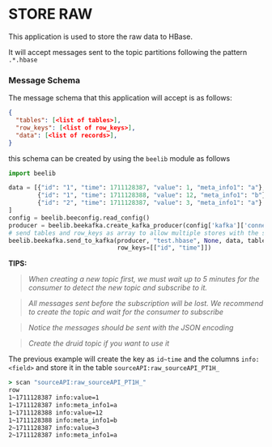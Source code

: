 # STORE RAW
This application is used to store the raw data to HBase. 

It will accept messages sent to the topic partitions following the pattern `.*.hbase`

### Message Schema

The message schema that this application will accept is as follows:

```json 
{
  "tables": [<list of tables>],
  "row_keys": [<list of row_keys>],
  "data": [<list of records>],
}
```

this schema can be created by using the `beelib` module as follows

```python
import beelib

data = [{"id": "1", "time": 1711128387, "value": 1, "meta_info1": "a"}, 
        {"id": "1", "time": 1711128388, "value": 12, "meta_info1": "b"}, 
        {"id": "2", "time": 1711128387, "value": 3, "meta_info1": "a"}
]
config = beelib.beeconfig.read_config()
producer = beelib.beekafka.create_kafka_producer(config['kafka']['connection'], encoding="JSON")
# send tables and row_keys as array to allow multiple stores with the same data
beelib.beekafka.send_to_kafka(producer, "test.hbase", None, data, tables=["sourceAPI:raw_sourceAPI_PT1H_"],
                              row_keys=[["id", "time"]]) 
```
**TIPS:** 
>
>*When creating a new topic first, we must wait up to 5 minutes for the consumer to detect the new topic and 
subscribe to it.*

>*All messages sent before the subscription will be lost. We recommend to create the topic and wait for 
the consumer to subscribe*

>*Notice the messages should be sent with the JSON encoding*

>*Create the druid topic if you want to use it*


The previous example will create the key as `id~time` and the columns `info:<field>` and store it in the table `sourceAPI:raw_sourceAPI_PT1H_`

```cmd
> scan "sourceAPI:raw_sourceAPI_PT1H_"
row
1~1711128387 info:value=1
1~1711128387 info:meta_info1=a
1~1711128388 info:value=12
1~1711128388 info:meta_info1=b
2~1711128387 info:value=3
2~1711128387 info:meta_info1=a
```
